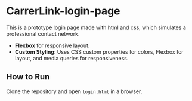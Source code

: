 # CarrerLink-login-page
This is a prototype login page made with html and css, which simulates a professional contact network.

- **Flexbox** for responsive layout.
- **Custom Styling**: Uses CSS custom properties for colors, Flexbox for layout, and media queries for responsiveness.

## How to Run
Clone the repository and open `login.html` in a browser.
